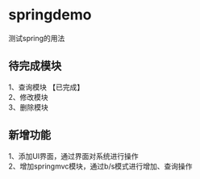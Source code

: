 # springdemo
测试spring的用法

## 待完成模块
1、查询模块 【已完成】<br>
2、修改模块<br>
3、删除模块


## 新增功能
1、添加UI界面，通过界面对系统进行操作<br>
2、增加springmvc模块，通过b/s模式进行增加、查询操作